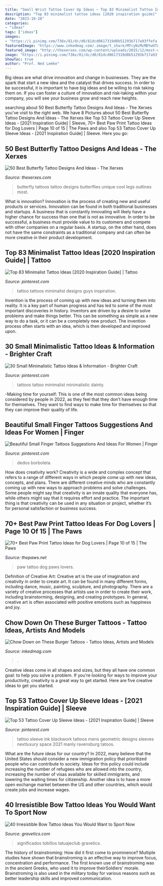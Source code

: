 ```yaml
---
title: "Small Wrist Tattoo Cover Up Ideas ~ Top 83 Minimalist Tattoo Ideas [2020 Inspiration Guide]"
description: "Top 83 minimalist tattoo ideas [2020 inspiration guide]"
date: "2023-10-28"
categories:
- "ideas"
tags: ["ideas"]
images:
- "https://i.pinimg.com/736x/81/dc/d0/81dcd0617319d8b51293b717a93ffefa.jpg"
featuredImage: "https://www.inkedmag.com/.image/t_share/MTcyNzMzMDYwOTAxNTEyODkw/new-project.png"
featured_image: "http://thexerxes.com/wp-content/uploads/2015/12/most-unique-butterfly-tattoos-.jpg"
image: "https://i.pinimg.com/736x/81/dc/d0/81dcd0617319d8b51293b717a93ffefa.jpg"
ShowToc: true
author: "Prof. Ned Lemke"
---
```



Big ideas are what drive innovation and change in businesses. They are the spark that start a new idea and the catalyst that drives success. In order to be successful, it is important to have big ideas and be willing to risk taking them on. If you can foster a culture of innovation and risk-taking within your company, you will see your business grow and reach new heights.

	

		
searching about 50 Best Butterfly Tattoo Designs And Ideas - The Xerxes you've visit to the right web. We have 8 Pictures about 50 Best Butterfly Tattoo Designs And Ideas - The Xerxes like Top 53 Tattoo Cover Up Sleeve Ideas - [2021 Inspiration Guide] | Sleeve, 70+ Best Paw Print Tattoo Ideas for Dog Lovers | Page 10 of 15 | The Paws and also Top 53 Tattoo Cover Up Sleeve Ideas - [2021 Inspiration Guide] | Sleeve. Here you go:
		
    
## 50 Best Butterfly Tattoo Designs And Ideas - The Xerxes

<img loading=lazy src="http://thexerxes.com/wp-content/uploads/2015/12/most-unique-butterfly-tattoos-.jpg" onerror="this.onerror=null;this.src='https://tse1.mm.bing.net/th?id=OIP.DD7lI9G632dA8bahGcWWcQHaJ6&amp;pid=15.1';" alt="50 Best Butterfly Tattoo Designs And Ideas - The Xerxes">

_Source: thexerxes.com_

>butterfly tattoos tattoo designs butterflies unique cool legs outlines most. 

	

What is innovation?
Innovation is the process of creating new and useful products or services. Innovation can be found in both traditional businesses and startups. A business that is constantly innovating will likely have a higher chance for success than one that is not as innovative. In order to be successful, a business must provide value to its customers and compete with other companies on a regular basis. A startup, on the other hand, does not have the same constraints as a traditional company and can often be more creative in their product development.

    
## Top 83 Minimalist Tattoo Ideas [2020 Inspiration Guide] | Tattoo

<img loading=lazy src="https://i.pinimg.com/736x/5f/f1/67/5ff1675819010454aa74f033fb205b0b.jpg" onerror="this.onerror=null;this.src='https://tse4.mm.bing.net/th?id=OIP.y5hgQjtt9qEC9_tRiedT2AAAAA&amp;pid=15.1';" alt="Top 83 Minimalist Tattoo Ideas [2020 Inspiration Guide] | Tattoo">

_Source: pinterest.com_

>tattoo tattoos minimalist designs guys inspiration. 

	

Invention is the process of coming up with new ideas and turning them into reality. It is a key part of human progress and has led to some of the most important discoveries in history. Inventors are driven by a desire to solve problems and make things better. This can be something as simple as a new way to do a task, or it can be a completely new product. The invention process often starts with an idea, which is then developed and improved upon.

    
## 30 Small Minimalistic Tattoo Ideas &amp; Information - Brighter Craft

<img loading=lazy src="https://i.pinimg.com/736x/25/71/08/257108df6428b79b5a05789611ac94ee.jpg" onerror="this.onerror=null;this.src='https://tse4.mm.bing.net/th?id=OIP.i2O1gxrKNtayWPQUeQVKygHaKJ&amp;pid=15.1';" alt="30 Small Minimalistic Tattoo Ideas &amp; Information - Brighter Craft">

_Source: pinterest.com_

>tattoos tattoo minimalist minimalistic dainty. 

	

-Making time for yourself: This is one of the most common ideas being considered by people in 2022, as they feel that they don’t have enough time for themselves. They want to find ways to make time for themselves so that they can improve their quality of life.

    
## Beautiful Small Finger Tattoos Suggestions And Ideas For Women | Finger

<img loading=lazy src="https://i.pinimg.com/736x/3e/e5/6b/3ee56bc0b1e2e373d5da916bbf6d79ad.jpg" onerror="this.onerror=null;this.src='https://tse4.mm.bing.net/th?id=OIP.G2TfbUuZM1s_mWZ6siJWlwHaJ3&amp;pid=15.1';" alt="Beautiful Small Finger Tattoos Suggestions And Ideas For Women | Finger">

_Source: pinterest.com_

>dedos borboleta. 

	

How does creativity work?
Creativity is a wide and complex concept that refers to a range of different ways in which people come up with new ideas, concepts, and plans. There are different creative minds who are constantly coming up with new ways to approach problems and solve challenges. Some people might say that creativity is an innate quality that everyone has, while others might say that it requires effort and practice. The important thing is that creativity can be used in any situation or project, whether it’s for personal satisfaction or business success.

    
## 70+ Best Paw Print Tattoo Ideas For Dog Lovers | Page 10 Of 15 | The Paws

<img loading=lazy src="https://www.thepaws.net/wp-content/uploads/2018/08/dog-paw-print-tattoo-on-belly.jpg" onerror="this.onerror=null;this.src='https://tse2.mm.bing.net/th?id=OIP.FdXg8hn7bf15luYBme2UzwHaLT&amp;pid=15.1';" alt="70+ Best Paw Print Tattoo Ideas for Dog Lovers | Page 10 of 15 | The Paws">

_Source: thepaws.net_

>paw tattoo dog paws lovers. 

	

Definition of Creative Art:
Creative art is the use of imagination and creativity in order to create art. It can be found in many different forms, including dance, music, painting, sculpture, and photography. There are a variety of creative processes that artists use in order to create their work, including brainstorming, designing, and creating prototypes. In general, creative art is often associated with positive emotions such as happiness and joy.

    
## Chow Down On These Burger Tattoos - Tattoo Ideas, Artists And Models

<img loading=lazy src="https://www.inkedmag.com/.image/t_share/MTcyNzMzMDYwOTAxNTEyODkw/new-project.png" onerror="this.onerror=null;this.src='https://tse2.mm.bing.net/th?id=OIP.GzaUOT1CBtMzEmLl9BptUAHaD4&amp;pid=15.1';" alt="Chow Down on These Burger Tattoos - Tattoo Ideas, Artists and Models">

_Source: inkedmag.com_

>. 

	

Creative ideas come in all shapes and sizes, but they all have one common goal: to help you solve a problem. If you're looking for ways to improve your productivity, creativity is a great way to get started. Here are five creative ideas to get you started.

    
## Top 53 Tattoo Cover Up Sleeve Ideas - [2021 Inspiration Guide] | Sleeve

<img loading=lazy src="https://i.pinimg.com/736x/81/dc/d0/81dcd0617319d8b51293b717a93ffefa.jpg" onerror="this.onerror=null;this.src='https://tse3.mm.bing.net/th?id=OIP.UJmOtyZGAQeJDMUqusNl2gHaGZ&amp;pid=15.1';" alt="Top 53 Tattoo Cover Up Sleeve Ideas - [2021 Inspiration Guide] | Sleeve">

_Source: pinterest.com_

>tattoo sleeve ink blackwork tattoos mens geometric designs sleeves nextluxury space 2021 manly ravensburg tatoos. 

	

What are the future ideas for our country?
In 2022, many believe that the United States should consider a new immigration policy that prioritized people who can contribute to society. Ideas for this policy could include increasing the number of refugees who are allowed into the country, increasing the number of visas available for skilled immigrants, and lowering the waiting times for citizenship. Another idea is to have a more open exchange market between the US and other countries, which would create jobs and increase wages.

    
## 40 Irresistible Bow Tattoo Ideas You Would Want To Sport Now

<img loading=lazy src="https://www.gravetics.com/wp-content/uploads/2017/05/Got-to-do-these-fun-little-bows-today..jpg" onerror="this.onerror=null;this.src='https://tse1.mm.bing.net/th?id=OIP.t9T80FuOLBzAsb_glhi-KwHaHa&amp;pid=15.1';" alt="40 Irresistible Bow Tattoo Ideas You Would Want to Sport Now">

_Source: gravetics.com_

>significados tobillos tatuajeclub gravetics. 

	

The history of brainstroming: How did it first come to prominence?
Multiple studies have shown that brainstroming is an effective way to improve focus, concentration and performance. The first known use of brainstroming was in the ancient Greeks, who used it to improve theirSoldiers' morale. Brainstroming is also used in the military today for various reasons such as better leadership skills and improved communication.

